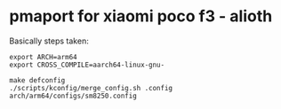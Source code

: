 # pmaport for xiaomi poco f3 - alioth


Basically steps taken:

```
export ARCH=arm64
export CROSS_COMPILE=aarch64-linux-gnu-

make defconfig
./scripts/kconfig/merge_config.sh .config arch/arm64/configs/sm8250.config

```
